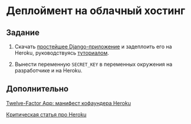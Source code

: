 Деплоймент на облачный хостинг
==============================

Задание
-------
1. Скачать [простейшее Django-приложение](helloworld.zip) и задеплоить его на Heroku, руководствуясь [туториалом](https://devcenter.heroku.com/articles/getting-started-with-django).

2. Вынести переменную `SECRET_KEY` в переменных окружения на разработчике и на Heroku.

Дополнительно
-------------
[Twelve-Factor App: манифест кофаундера Heroku](http://12factor.net/)

[Критическая статья про Heroku](http://tech.blog.aknin.name/2012/03/09/heroku-is-great-however/)
